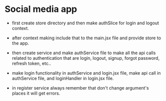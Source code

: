# Social media app

- first create store directory and then make authSlice for login and logout context.

- after context making include that to the main.jsx file and provide store to the app.

- then create service and make authService file to make all the api calls related to authentication that are login, logout, signup, forgot password, refresh token, etc..

- make login functionality in authService and login.jsx file, make api call in authService file, and loginHandler in login.jsx file.

- in register service always remember that don't change argument's places it will get errors.